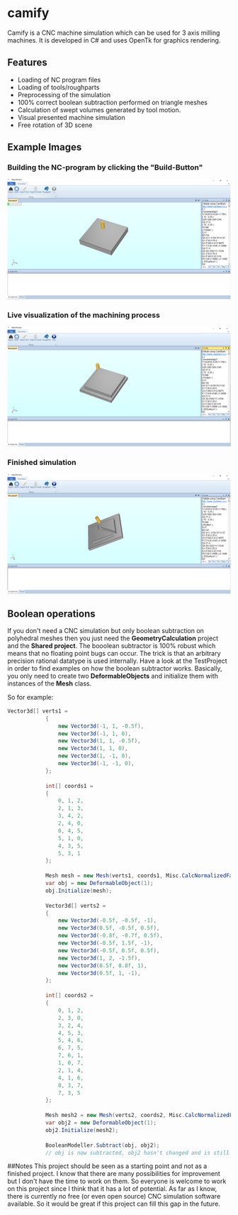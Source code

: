 # camify

Camify is a CNC machine simulation which can be used for 3 axis milling machines. It is developed in C# and uses OpenTk for graphics rendering.

## Features
- Loading of NC program files
- Loading of tools/roughparts
- Preprocessing of the simulation
- 100% correct boolean subtraction performed on triangle meshes
- Calculation of swept volumes generated by tool motion.
- Visual presented machine simulation
- Free rotation of 3D scene

## Example Images

### Building the NC-program by clicking the "Build-Button"
![alt tag](https://github.com/NMO13/camify/blob/master/img/image1.png)

### Live visualization of the machining process
![alt tag](https://github.com/NMO13/camify/blob/master/img/image2.png)

### Finished simulation
![alt tag](https://github.com/NMO13/camify/blob/master/img/image3.png)

## Boolean operations

If you don't need a CNC simulation but only boolean subtraction on polyhedral meshes then you just need the **GeometryCalculation** project and the **Shared project**. The booolean subtractor is 100% robust which means that no floating point bugs can occur. The trick is that an arbitrary precision rational datatype is used internally. 
Have a look at the TestProject in order to find examples on how the boolean subtractor works. Basically, you only need to create two **DeformableObjects** and initialize them with instances of the **Mesh** class.

So for example:
```C#
Vector3d[] verts1 =
            {
                new Vector3d(-1, 1, -0.5f),
                new Vector3d(-1, 1, 0),
                new Vector3d(1, 1, -0.5f),
                new Vector3d(1, 1, 0),
                new Vector3d(1, -1, 0),
                new Vector3d(-1, -1, 0),
            };

            int[] coords1 =
            {
                0, 1, 2,
                2, 1, 3,
                3, 4, 2,
                2, 4, 0,
                0, 4, 5,
                5, 1, 0,
                4, 3, 5,
                5, 3, 1
            };

            Mesh mesh = new Mesh(verts1, coords1, Misc.CalcNormalizedFaceNormals(verts1, coords1));
            var obj = new DeformableObject(1);
            obj.Initialize(mesh);

            Vector3d[] verts2 =
            {
                new Vector3d(-0.5f, -0.5f, -1),
                new Vector3d(0.5f, -0.5f, 0.5f),
                new Vector3d(-0.8f, -0.7f, 0.5f),
                new Vector3d(-0.5f, 1.5f, -1),
                new Vector3d(-0.5f, 0.5f, 0.5f),
                new Vector3d(1, 2, -1.5f),
                new Vector3d(0.5f, 0.8f, 1),
                new Vector3d(0.5f, 1, -1),
            };

            int[] coords2 =
            {
                0, 1, 2,
                2, 3, 0,
                3, 2, 4,
                4, 5, 3,
                5, 4, 6,
                6, 7, 5,
                7, 6, 1,
                1, 0, 7,
                2, 1, 4,
                4, 1, 6,
                0, 3, 7,
                7, 3, 5
            };

            Mesh mesh2 = new Mesh(verts2, coords2, Misc.CalcNormalizedFaceNormals(verts2, coords2));
            var obj2 = new DeformableObject(1);
            obj2.Initialize(mesh2);
            
            BooleanModeller.Subtract(obj, obj2);
            // obj is now subtracted, obj2 hasn't changed and is still valid and can be used for further operations
```

##Notes 
This project should be seen as a starting point and not as a finished project. I know that there are many possibilities for improvement but I don't have the time to work on them. So everyone is welcome to work on this project since I think that it has a lot of potential. As far as I know, there is currently no free (or even open source) CNC simulation software available. So it would be great if this project can fill this gap in the future.
